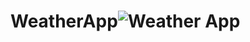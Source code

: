 # WeatherApp![Weather App](https://github.com/user-attachments/assets/dbfccca4-f2dd-4b76-af81-a95da78138be)
